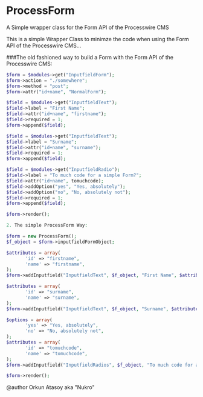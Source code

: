 # ProcessForm
A Simple wrapper class for the Form API of the Processwire CMS

This is a simple Wrapper Class to minimze the code when using the Form API of the Processwire CMS...

###The old fashioned way to build a Form with the Form API of the Processwire CMS:
```php
$form = $modules->get("InputfieldForm");
$form->action = "./somewhere";
$form->method = "post";
$form->attr("id+name", "NormalForm");

$field = $modules->get("InputfieldText");
$field->label = "First Name";
$field->attr("id+name", "firstname");
$field->required = 1;
$form->append($field);

$field = $modules->get("InputfieldText");
$field->label = "Surname";
$field->attr("id+name", "surname");
$field->required = 1;
$form->append($field);

$field = $modules->get("InputfieldRadio");
$field->label = "To much code for a simple Form?";
$field->attr("id+name", tomuchcode);
$field->addOption("yes", "Yes, absolutely");
$field->addOption("no", "No, absolutely not");
$field->required = 1;
$form->append($field);

$form->render();
```
```php
2. The simple ProcessForm Way:

$form = new ProcessForm();
$f_object = $form->inputfieldFormObject;

$attributes = array(
       'id' => "firstname", 
       'name' => "firstname",
);
$form->addInputfield("InputfieldText", $f_object, "First Name", $attributes, 1);

$attributes = array(
       'id' => "surname", 
       'name' => "surname",
);
$form->addInputfield("InputfieldText", $f_object, "Surname", $attributes, 1);

$options = array(
       'yes' => "Yes, absolutely", 
       'no' => "No, absolutely not",
);
$attributes = array(
       'id' => "tomuchcode", 
       'name' => "tomuchcode",
);
$form->addInputfield("InputfieldRadios", $f_object, "To much code for a simple Form?", $attributes, 1, $options);

$form->render();
```
@author Orkun Atasoy aka "Nukro"
